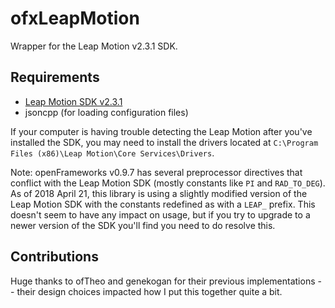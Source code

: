 # ofxLeapMotion
Wrapper for the Leap Motion v2.3.1 SDK.

## Requirements
* [Leap Motion SDK v2.3.1](https://developer.leapmotion.com/sdk/v2/)
* jsoncpp (for loading configuration files)

If your computer is having trouble detecting the Leap Motion after you've installed the SDK, you may need to install the drivers located at `C:\Program Files (x86)\Leap Motion\Core Services\Drivers`.

Note: openFrameworks v0.9.7 has several preprocessor directives that conflict with the Leap Motion SDK (mostly constants like `PI` and `RAD_TO_DEG`).  As of 2018 April 21, this library is using a slightly modified version of the Leap Motion SDK with the constants redefined as with a `LEAP_` prefix.  This doesn't seem to have any impact on usage, but if you try to upgrade to a newer version of the SDK you'll find you need to do resolve this.

## Contributions
Huge thanks to ofTheo and genekogan for their previous implementations -- their design choices impacted how I put this together quite a bit.
